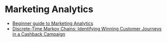# Marketing Analytics

- [Beginner guide to Marketing Analytics](https://towardsdatascience.com/data-science-in-marketing-a-beginners-guide-f23423d2ee68)
- [Discrete-Time Markov Chains: Identifying Winning Customer Journeys in a Cashback Campaign](https://pub.towardsai.net/discrete-time-markov-chains-identifying-winning-customer-journeys-in-a-cashback-campaign-39b62eb8a6fe)

